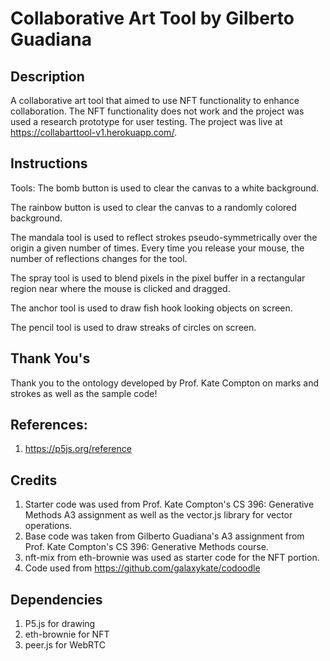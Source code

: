 # Collaborative Art Tool by Gilberto Guadiana

## Description
A collaborative art tool that aimed to use NFT functionality to enhance collaboration. The NFT functionality does not work and the project was used a research prototype for user testing. The project was live at https://collabarttool-v1.herokuapp.com/. 

## Instructions
Tools:
The bomb button is used to clear the canvas to a white background.

The rainbow button is used to clear the canvas to a randomly colored background.

The mandala tool is used to reflect strokes pseudo-symmetrically over the origin a given number of times. Every time you release your mouse, the number of reflections changes for the tool.

The spray tool is used to blend pixels in the pixel buffer in a rectangular region near where the mouse is clicked and dragged.

The anchor tool is used to draw fish hook looking objects on screen.

The pencil tool is used to draw streaks of circles on screen.

## Thank You's
Thank you to the ontology developed by Prof. Kate Compton on marks and strokes as well as the sample code!

## References:
1. https://p5js.org/reference

## Credits
1. Starter code was used from Prof. Kate Compton's CS 396: Generative Methods A3 assignment as well as the vector.js library for vector operations.
2. Base code was taken from Gilberto Guadiana's A3 assignment from Prof. Kate Compton's CS 396: Generative Methods course.
3. nft-mix from eth-brownie was used as starter code for the NFT portion.
4. Code used from https://github.com/galaxykate/codoodle

## Dependencies
1. P5.js for drawing
2. eth-brownie for NFT
3. peer.js for WebRTC
